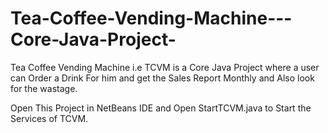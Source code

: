 # Tea-Coffee-Vending-Machine---Core-Java-Project-
Tea Coffee Vending Machine i.e TCVM is a Core Java Project where a user can Order a Drink For him and get the Sales Report Monthly and Also look for the wastage.

Open This Project in NetBeans IDE and Open StartTCVM.java to Start the Services of TCVM.
